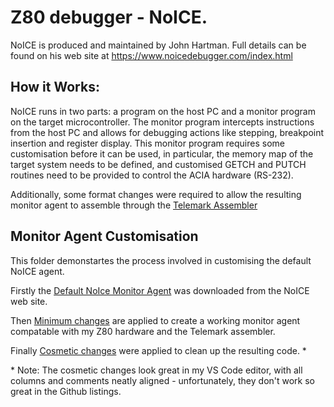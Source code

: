 <h1>Z80 debugger - NoICE.</h1>

NoICE is produced and maintained by John Hartman. Full details can be found on his web site at https://www.noicedebugger.com/index.html

<h2>How it Works:</h2>
<p>NoICE runs in two parts: a program on the host PC and a monitor program on the target microcontroller. The monitor program intercepts instructions from the host PC and allows for debugging actions like stepping, breakpoint insertion and register display.
This monitor program requires some customisation before it can be used, in particular, the memory map of the target system needs to be defined, and customised GETCH and PUTCH
routines need to be provided to control the ACIA hardware (RS-232).
 
Additionally, some format changes were required to allow the resulting monitor agent to assemble through the [Telemark Assembler](https://github.com/spotco/TI-asm/tree/master/tasm)
</p>

<h2>Monitor Agent Customisation</h2>

This folder demonstartes the process involved in customising the default NoICE agent.


Firstly the [Default NoIce Monitor Agent](https://github.com/oddwires/8-Bit-Systems/blob/9ceb676996fe873981be03973ea686bb2531277b/Z80/NoICE/Monz80.asm)
was downloaded from the NoICE web site.

Then [Minimum changes](https://github.com/oddwires/8-Bit-Systems/commit/961c3db7079678fbee4d80518fa17ca49584dca4)
are applied to create a working monitor agent compatable with my Z80 hardware and the Telemark assembler.

Finally [Cosmetic changes](https://github.com/oddwires/8-Bit-Systems/commit/a3de44857b3467403254bd7cdfddcb15b4b24da8)
 were applied to clean up the resulting code. *

\* Note: The cosmetic changes look great in my VS Code editor, with all columns and comments neatly aligned - unfortunately, they don't work so great in the Github listings.
